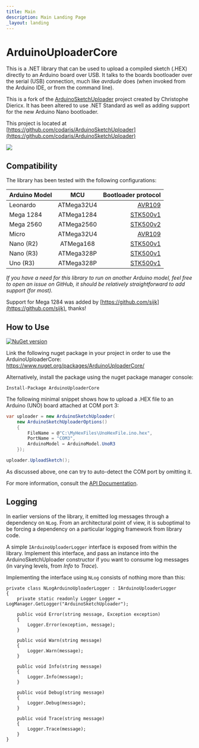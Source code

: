 ```yaml
---
title: Main
description: Main Landing Page
_layout: landing
---
```


# ArduinoUploaderCore

This is a .NET library that can be used to upload a compiled sketch (.HEX) directly to an Arduino board over USB. It talks to the boards bootloader over the serial (USB) connection, much like *avrdude* does (when invoked from the Arduino IDE, or from the command line).

This is a fork of the [ArduinoSketchUploader](https://github.com/twinearthsoftware/ArduinoSketchUploader) project created by Christophe Diericx. It has been altered to use .NET Standard as well as adding support for the new Arduino Nano bootloader.

This project is located at [https://github.com/codaris/ArduinoSketchUploader](https://github.com/codaris/ArduinoSketchUploader)

![](Images/ArduinoSketchUploader.png)

## Compatibility

The library has been tested with the following configurations:

| Arduino Model | MCU           | Bootloader protocol                                |
| ------------- |:-------------:| --------------------------------------------------:|
| Leonardo      | ATMega32U4    | [AVR109](https://github.com/codaris/ArduinoSketchUploader/blob/master/Documentation/Documentation/AVR109.pdf)|
| Mega 1284     | ATMega1284    | [STK500v1](https://github.com/codaris/ArduinoSketchUploader/blob/master/Documentation/Documentation/STK500v1.pdf)|
| Mega 2560     | ATMega2560    | [STK500v2](https://github.com/codaris/ArduinoSketchUploader/blob/master/Documentation/Documentation/STK500v2.pdf)|
| Micro         | ATMega32U4    | [AVR109](https://github.com/codaris/ArduinoSketchUploader/blob/master/Documentation/Documentation/AVR109.pdf)|
| Nano (R2)     | ATMega168     | [STK500v1](https://github.com/codaris/ArduinoSketchUploader/blob/master/Documentation/Documentation/STK500v1.pdf)|
| Nano (R3)     | ATMega328P    | [STK500v1](https://github.com/codaris/ArduinoSketchUploader/blob/master/Documentation/Documentation/STK500v1.pdf)|
| Uno (R3)      | ATMega328P    | [STK500v1](https://github.com/codaris/ArduinoSketchUploader/blob/master/Documentation/Documentation/STK500v1.pdf)|

*If you have a need for this library to run on another Arduino model, feel free to open an issue on GitHub, it should be relatively straightforward to add support (for most).*

Support for Mega 1284 was added by [https://github.com/sijk](https://github.com/sijk), thanks!


## How to Use

[![NuGet version](https://badge.fury.io/nu/ArduinoUploaderCore.svg)](https://badge.fury.io/nu/ArduinoUploaderCore)

Link the following nuget package in your project in order to use the ArduinoUploaderCore: https://www.nuget.org/packages/ArduinoUploaderCore/

Alternatively, install the package using the nuget package manager console:

```
Install-Package ArduinoUploaderCore
```

The following minimal snippet shows how to upload a .HEX file to an Arduino (UNO) board attached at COM port 3:

```csharp
var uploader = new ArduinoSketchUploader(
    new ArduinoSketchUploaderOptions()
    {
        FileName = @"C:\MyHexFiles\UnoHexFile.ino.hex",
        PortName = "COM3",
        ArduinoModel = ArduinoModel.UnoR3
    });

uploader.UploadSketch();
```

As discussed above, one can try to auto-detect the COM port by omitting it.

For more information, consult the [API Documentation](api/ArduinoUploader.html).

## Logging

In earlier versions of the library, it emitted log messages through a dependency on `NLog`. From an architectural point of view, it is suboptimal to be forcing a dependency on a particular logging framework from library code.

A simple `IArduinoUploaderLogger` interface is exposed from within the library. Implement this interface, and pass an instance into the ArduinoSketchUploader constructor if you want to consume log messages (in varying levels, from *Info* to *Trace*).

Implementing the interface using `NLog` consists of nothing more than this:

```
private class NLogArduinoUploaderLogger : IArduinoUploaderLogger
{
    private static readonly Logger Logger = LogManager.GetLogger("ArduinoSketchUploader");

    public void Error(string message, Exception exception)
    {
        Logger.Error(exception, message);
    }

    public void Warn(string message)
    {
        Logger.Warn(message);
    }

    public void Info(string message)
    {
        Logger.Info(message);
    }

    public void Debug(string message)
    {
        Logger.Debug(message);
    }

    public void Trace(string message)
    {
        Logger.Trace(message);
    }
}
```
